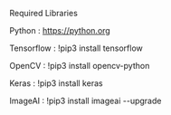 Required Libraries

Python : https://python.org

Tensorflow : !pip3 install tensorflow

OpenCV : !pip3 install opencv-python

Keras : !pip3 install keras

ImageAI : !pip3 install imageai --upgrade

